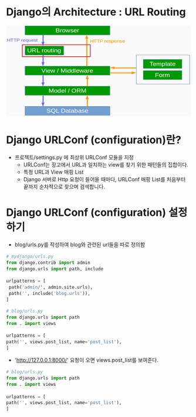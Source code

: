 # Django의 Architecture : URL Routing

![image-20210113095722239](Django_05-URL.assets/image-20210113095722239.png)



# Django URLConf (configuration)란?

- 프로젝트/settings.py 에 최상위 URLConf 모듈을 지정 
  - URLConf는 장고에서 URL과 일치하는 view를 찾기 위한 패턴들의 집합이다.
  - 특정 URL과 View 매핑 List 
  - Django 서버로 Http 요청이 들어올 때마다, URLConf 매핑 List를 처음부터 끝까지 순차적으로 찾으며 검색합니다.



# Django URLConf (configuration) 설정하기

- blog/urls.py를 작성하여 blog와 관련된 url들을 따로 정의함

```python
# mydjango/urls.py
from django.contrib import admin
from django.urls import path, include

urlpatterns = [
 path('admin/', admin.site.urls),
 path('', include('blog.urls')),
]
```

``` python
# blog/urls.py
from django.urls import path
from . import views

urlpatterns = [
path('', views.post_list, name='post_list'),
]
```



- 'http://127.0.0.1:8000/' 요청이 오면 views.post_list를 보여준다.

``` python
# blog/urls.py
from django.urls import path
from . import views

urlpatterns = [
path('', views.post_list, name='post_list'),
]
```


